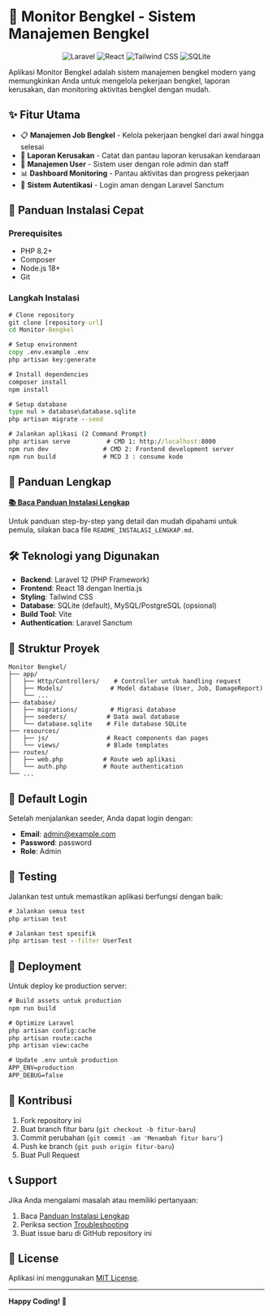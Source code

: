 # 🔧 Monitor Bengkel - Sistem Manajemen Bengkel

<p align="center">
  <img src="https://img.shields.io/badge/Laravel-FF2D20?style=for-the-badge&logo=laravel&logoColor=white" alt="Laravel">
  <img src="https://img.shields.io/badge/React-20232A?style=for-the-badge&logo=react&logoColor=61DAFB" alt="React">
  <img src="https://img.shields.io/badge/Tailwind_CSS-38B2AC?style=for-the-badge&logo=tailwind-css&logoColor=white" alt="Tailwind CSS">
  <img src="https://img.shields.io/badge/SQLite-07405E?style=for-the-badge&logo=sqlite&logoColor=white" alt="SQLite">
</p>

Aplikasi Monitor Bengkel adalah sistem manajemen bengkel modern yang memungkinkan Anda untuk mengelola pekerjaan bengkel, laporan kerusakan, dan monitoring aktivitas bengkel dengan mudah.

## ✨ Fitur Utama

-   📋 **Manajemen Job Bengkel** - Kelola pekerjaan bengkel dari awal hingga selesai
-   🔧 **Laporan Kerusakan** - Catat dan pantau laporan kerusakan kendaraan
-   👥 **Manajemen User** - Sistem user dengan role admin dan staff
-   📊 **Dashboard Monitoring** - Pantau aktivitas dan progress pekerjaan
-   🔐 **Sistem Autentikasi** - Login aman dengan Laravel Sanctum

## 🚀 Panduan Instalasi Cepat

### Prerequisites

-   PHP 8.2+
-   Composer
-   Node.js 18+
-   Git

### Langkah Instalasi

```cmd
# Clone repository
git clone [repository-url]
cd Monitor-Bengkel

# Setup environment
copy .env.example .env
php artisan key:generate

# Install dependencies
composer install
npm install

# Setup database
type nul > database\database.sqlite
php artisan migrate --seed

# Jalankan aplikasi (2 Command Prompt)
php artisan serve          # CMD 1: http://localhost:8000
npm run dev               # CMD 2: Frontend development server
npm run build             # MCD 3 : consume kode
```

## 📖 Panduan Lengkap

**[📚 Baca Panduan Instalasi Lengkap](README_INSTALASI_LENGKAP.md)**

Untuk panduan step-by-step yang detail dan mudah dipahami untuk pemula, silakan baca file `README_INSTALASI_LENGKAP.md`.

## 🛠️ Teknologi yang Digunakan

-   **Backend**: Laravel 12 (PHP Framework)
-   **Frontend**: React 18 dengan Inertia.js
-   **Styling**: Tailwind CSS
-   **Database**: SQLite (default), MySQL/PostgreSQL (opsional)
-   **Build Tool**: Vite
-   **Authentication**: Laravel Sanctum

## 📁 Struktur Proyek

```
Monitor Bengkel/
├── app/
│   ├── Http/Controllers/    # Controller untuk handling request
│   ├── Models/             # Model database (User, Job, DamageReport)
│   └── ...
├── database/
│   ├── migrations/         # Migrasi database
│   ├── seeders/           # Data awal database
│   └── database.sqlite    # File database SQLite
├── resources/
│   ├── js/                # React components dan pages
│   └── views/             # Blade templates
├── routes/
│   ├── web.php           # Route web aplikasi
│   └── auth.php          # Route authentication
└── ...
```

## 🔐 Default Login

Setelah menjalankan seeder, Anda dapat login dengan:

-   **Email**: admin@example.com
-   **Password**: password
-   **Role**: Admin

## 🧪 Testing

Jalankan test untuk memastikan aplikasi berfungsi dengan baik:

```cmd
# Jalankan semua test
php artisan test

# Jalankan test spesifik
php artisan test --filter UserTest
```

## 🚀 Deployment

Untuk deploy ke production server:

```cmd
# Build assets untuk production
npm run build

# Optimize Laravel
php artisan config:cache
php artisan route:cache
php artisan view:cache

# Update .env untuk production
APP_ENV=production
APP_DEBUG=false
```

## 🤝 Kontribusi

1. Fork repository ini
2. Buat branch fitur baru (`git checkout -b fitur-baru`)
3. Commit perubahan (`git commit -am 'Menambah fitur baru'`)
4. Push ke branch (`git push origin fitur-baru`)
5. Buat Pull Request

## 📞 Support

Jika Anda mengalami masalah atau memiliki pertanyaan:

1. Baca [Panduan Instalasi Lengkap](README_INSTALASI_LENGKAP.md)
2. Periksa section [Troubleshooting](README_INSTALASI_LENGKAP.md#troubleshooting)
3. Buat issue baru di GitHub repository ini

## 📄 License

Aplikasi ini menggunakan [MIT License](https://opensource.org/licenses/MIT).

---

**Happy Coding! 🎉**
